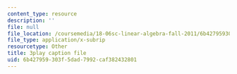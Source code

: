 ```yaml
---
content_type: resource
description: ''
file: null
file_location: /coursemedia/18-06sc-linear-algebra-fall-2011/6b427959303f5dad7992caf382432801_Ts3o2I8_Mxc.srt
file_type: application/x-subrip
resourcetype: Other
title: 3play caption file
uid: 6b427959-303f-5dad-7992-caf382432801
---
```

